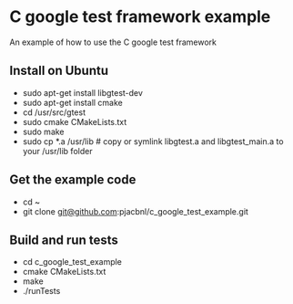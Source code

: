 # C google test framework example
An example of how to use the C google test framework

## Install on Ubuntu

- sudo apt-get install libgtest-dev
- sudo apt-get install cmake
- cd /usr/src/gtest
- sudo cmake CMakeLists.txt
- sudo make
- sudo cp *.a /usr/lib # copy or symlink libgtest.a and libgtest_main.a to your /usr/lib folder

## Get the example code
- cd  ~
- git clone git@github.com:pjacbnl/c_google_test_example.git

## Build and run tests
- cd c_google_test_example
- cmake CMakeLists.txt
- make
- ./runTests
